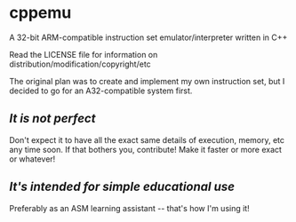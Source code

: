 # cppemu
A 32-bit ARM-compatible instruction set emulator/interpreter written in C++

Read the LICENSE file for information on distribution/modification/copyright/etc

The original plan was to create and implement my own instruction set, but I decided to go for an A32-compatible system first.

*It is not perfect*
--
Don't expect it to have all the exact same details of execution, memory, etc any time soon.
If that bothers you, contribute! Make it faster or more exact or whatever!

*It's intended for simple educational use*
--
Preferably as an ASM learning assistant -- that's how I'm using it!
